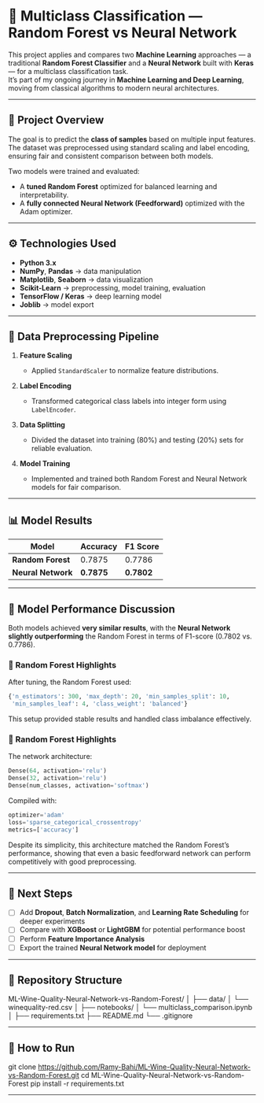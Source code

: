 # 🧠 Multiclass Classification — Random Forest vs Neural Network

This project applies and compares two **Machine Learning** approaches — a traditional **Random Forest Classifier** and a **Neural Network** built with **Keras** — for a multiclass classification task.  
It’s part of my ongoing journey in **Machine Learning and Deep Learning**, moving from classical algorithms to modern neural architectures.

---

## 📘 Project Overview

The goal is to predict the **class of samples** based on multiple input features.  
The dataset was preprocessed using standard scaling and label encoding, ensuring fair and consistent comparison between both models.

Two models were trained and evaluated:
- A **tuned Random Forest** optimized for balanced learning and interpretability.  
- A **fully connected Neural Network (Feedforward)** optimized with the Adam optimizer.

---

## ⚙️ Technologies Used

- **Python 3.x**  
- **NumPy**, **Pandas** → data manipulation  
- **Matplotlib**, **Seaborn** → data visualization  
- **Scikit-Learn** → preprocessing, model training, evaluation  
- **TensorFlow / Keras** → deep learning model  
- **Joblib** → model export  

---

## 🧩 Data Preprocessing Pipeline

1. **Feature Scaling**
   - Applied `StandardScaler` to normalize feature distributions.  

2. **Label Encoding**
   - Transformed categorical class labels into integer form using `LabelEncoder`.  

3. **Data Splitting**
   - Divided the dataset into training (80%) and testing (20%) sets for reliable evaluation.

4. **Model Training**
   - Implemented and trained both Random Forest and Neural Network models for fair comparison.

---

## 📊 Model Results

| Model | Accuracy | F1 Score |
|--------|-----------|----------|
| **Random Forest** | 0.7875 | 0.7786 |
| **Neural Network** | **0.7875** | **0.7802** |

---

## 🧠 Model Performance Discussion

Both models achieved **very similar results**, with the **Neural Network slightly outperforming** the Random Forest in terms of F1-score (0.7802 vs. 0.7786).  

### 🔹 Random Forest Highlights
After tuning, the Random Forest used:
```python
{'n_estimators': 300, 'max_depth': 20, 'min_samples_split': 10,
 'min_samples_leaf': 4, 'class_weight': 'balanced'}
```

This setup provided stable results and handled class imbalance effectively.

### 🔹 Random Forest Highlights

The network architecture:
```python
Dense(64, activation='relu')
Dense(32, activation='relu')
Dense(num_classes, activation='softmax')
```

Compiled with:
```python
optimizer='adam'
loss='sparse_categorical_crossentropy'
metrics=['accuracy']
```

Despite its simplicity, this architecture matched the Random Forest’s performance, showing that even a basic feedforward network can perform competitively with good preprocessing.

---

## 🚀 Next Steps

- [ ] Add **Dropout**, **Batch Normalization**, and **Learning Rate Scheduling** for deeper experiments  
- [ ] Compare with **XGBoost** or **LightGBM** for potential performance boost  
- [ ] Perform **Feature Importance Analysis**  
- [ ] Export the trained **Neural Network model** for deployment  

---

## 🧾 Repository Structure

ML-Wine-Quality-Neural-Network-vs-Random-Forest/
│
├── data/
│   └── winequality-red.csv
│
├── notebooks/
│   └── multiclass_comparison.ipynb
│
├── requirements.txt
├── README.md
└── .gitignore

---

## 🧩 How to Run

git clone https://github.com/Ramy-Bahi/ML-Wine-Quality-Neural-Network-vs-Random-Forest.git
cd ML-Wine-Quality-Neural-Network-vs-Random-Forest
pip install -r requirements.txt

---

